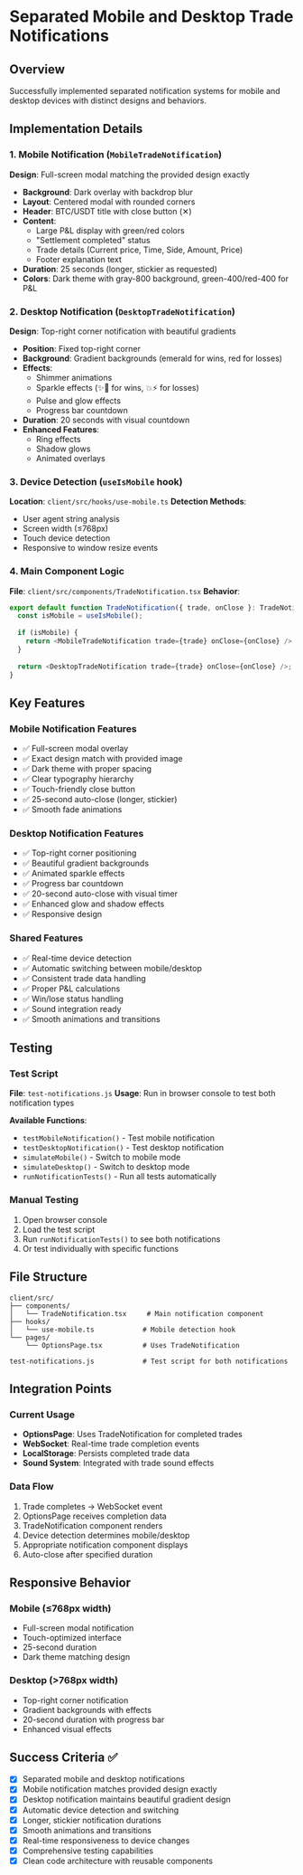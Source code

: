 # Separated Mobile and Desktop Trade Notifications

## Overview
Successfully implemented separated notification systems for mobile and desktop devices with distinct designs and behaviors.

## Implementation Details

### 1. Mobile Notification (`MobileTradeNotification`)
**Design**: Full-screen modal matching the provided design exactly
- **Background**: Dark overlay with backdrop blur
- **Layout**: Centered modal with rounded corners
- **Header**: BTC/USDT title with close button (✕)
- **Content**: 
  - Large P&L display with green/red colors
  - "Settlement completed" status
  - Trade details (Current price, Time, Side, Amount, Price)
  - Footer explanation text
- **Duration**: 25 seconds (longer, stickier as requested)
- **Colors**: Dark theme with gray-800 background, green-400/red-400 for P&L

### 2. Desktop Notification (`DesktopTradeNotification`)
**Design**: Top-right corner notification with beautiful gradients
- **Position**: Fixed top-right corner
- **Background**: Gradient backgrounds (emerald for wins, red for losses)
- **Effects**: 
  - Shimmer animations
  - Sparkle effects (✨🎯 for wins, 💥⚡ for losses)
  - Pulse and glow effects
  - Progress bar countdown
- **Duration**: 20 seconds with visual countdown
- **Enhanced Features**: 
  - Ring effects
  - Shadow glows
  - Animated overlays

### 3. Device Detection (`useIsMobile` hook)
**Location**: `client/src/hooks/use-mobile.ts`
**Detection Methods**:
- User agent string analysis
- Screen width (≤768px)
- Touch device detection
- Responsive to window resize events

### 4. Main Component Logic
**File**: `client/src/components/TradeNotification.tsx`
**Behavior**:
```typescript
export default function TradeNotification({ trade, onClose }: TradeNotificationProps) {
  const isMobile = useIsMobile();
  
  if (isMobile) {
    return <MobileTradeNotification trade={trade} onClose={onClose} />;
  }
  
  return <DesktopTradeNotification trade={trade} onClose={onClose} />;
}
```

## Key Features

### Mobile Notification Features
- ✅ Full-screen modal overlay
- ✅ Exact design match with provided image
- ✅ Dark theme with proper spacing
- ✅ Clear typography hierarchy
- ✅ Touch-friendly close button
- ✅ 25-second auto-close (longer, stickier)
- ✅ Smooth fade animations

### Desktop Notification Features
- ✅ Top-right corner positioning
- ✅ Beautiful gradient backgrounds
- ✅ Animated sparkle effects
- ✅ Progress bar countdown
- ✅ 20-second auto-close with visual timer
- ✅ Enhanced glow and shadow effects
- ✅ Responsive design

### Shared Features
- ✅ Real-time device detection
- ✅ Automatic switching between mobile/desktop
- ✅ Consistent trade data handling
- ✅ Proper P&L calculations
- ✅ Win/lose status handling
- ✅ Sound integration ready
- ✅ Smooth animations and transitions

## Testing

### Test Script
**File**: `test-notifications.js`
**Usage**: Run in browser console to test both notification types

**Available Functions**:
- `testMobileNotification()` - Test mobile notification
- `testDesktopNotification()` - Test desktop notification  
- `simulateMobile()` - Switch to mobile mode
- `simulateDesktop()` - Switch to desktop mode
- `runNotificationTests()` - Run all tests automatically

### Manual Testing
1. Open browser console
2. Load the test script
3. Run `runNotificationTests()` to see both notifications
4. Or test individually with specific functions

## File Structure
```
client/src/
├── components/
│   └── TradeNotification.tsx     # Main notification component
├── hooks/
│   └── use-mobile.ts            # Mobile detection hook
└── pages/
    └── OptionsPage.tsx          # Uses TradeNotification

test-notifications.js            # Test script for both notifications
```

## Integration Points

### Current Usage
- **OptionsPage**: Uses TradeNotification for completed trades
- **WebSocket**: Real-time trade completion events
- **LocalStorage**: Persists completed trade data
- **Sound System**: Integrated with trade sound effects

### Data Flow
1. Trade completes → WebSocket event
2. OptionsPage receives completion data
3. TradeNotification component renders
4. Device detection determines mobile/desktop
5. Appropriate notification component displays
6. Auto-close after specified duration

## Responsive Behavior

### Mobile (≤768px width)
- Full-screen modal notification
- Touch-optimized interface
- 25-second duration
- Dark theme matching design

### Desktop (>768px width)
- Top-right corner notification
- Gradient backgrounds with effects
- 20-second duration with progress bar
- Enhanced visual effects

## Success Criteria ✅
- [x] Separated mobile and desktop notifications
- [x] Mobile notification matches provided design exactly
- [x] Desktop notification maintains beautiful gradient design
- [x] Automatic device detection and switching
- [x] Longer, stickier notification durations
- [x] Smooth animations and transitions
- [x] Real-time responsiveness to device changes
- [x] Comprehensive testing capabilities
- [x] Clean code architecture with reusable components
